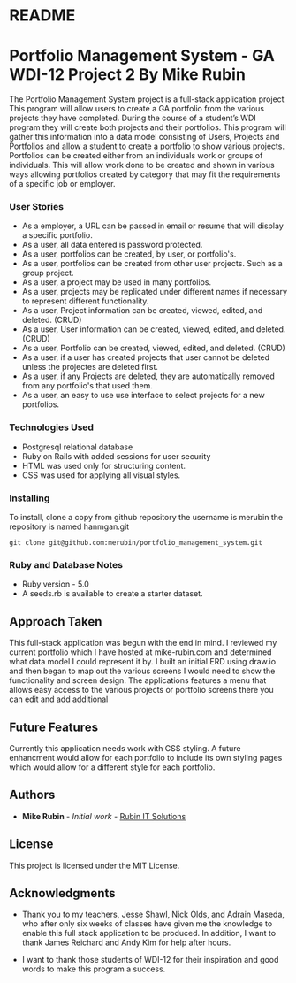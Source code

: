 # README


# Portfolio Management System  - GA WDI-12 Project 2 By Mike Rubin

The Portfolio Management System project is a full-stack application project  This program will  allow users to create a GA portfolio from the various projects they have completed.   During the course of a student’s WDI program they will create both projects and their portfolios.  This program will gather this information into a data model consisting of Users, Projects and Portfolios and allow a student to create a portfolio to show various projects. Portfolios can be created either from an individuals work or groups of individuals. This will allow work done to be created and shown in various ways allowing portfolios created by category that may fit the requirements of a specific job or employer.

### User Stories

* As a employer, a URL can be passed in email or resume that will display a specific portfolio.
* As a user, all data entered is password protected.
* As a user, portfolios can be created, by user, or portfolio's.
* As a user, portfolios can be created from other user projects. Such as a group project.
* As a user, a project may be used in many portfolios.
* As a user, projects may be replicated under different names if necessary to represent different functionality.
* As a user, Project information can be created, viewed, edited, and deleted. (CRUD)
* As a user, User information can be created, viewed, edited, and deleted. (CRUD)
* As a user, Portfolio can be created, viewed, edited, and deleted. (CRUD)
* As a user, if a user has created projects that user cannot be deleted unless the projectes are deleted first.
* As a user, if any Projects are deleted, they are automatically removed from any portfolio's that used them.
* As a user, an easy to use use interface to select projects for a new portfolios.  


### Technologies Used

* Postgresql relational database
* Ruby on Rails with added sessions for user security
* HTML was used only for structuring content.
* CSS was used for applying all visual styles.


### Installing

To install, clone a copy from github repository the username is merubin the repository is named hanmgan.git


```
git clone git@github.com:merubin/portfolio_management_system.git

```
### Ruby and Database Notes
* Ruby version - 5.0
* A seeds.rb is available to create a starter dataset.


## Approach Taken

This full-stack application was begun with the end in mind. I reviewed my current portfolio which I have hosted at mike-rubin.com and determined what data model I could represent it by. I built an initial ERD using draw.io and then began to map out the various screens I would need to show the functionality and screen design. The applications features a menu that allows easy access to the various projects or portfolio screens there you can edit and add additional 


## Future Features

Currently this application needs work with CSS styling.  A future enhancment would allow for each portfolio to include its own styling pages which would allow for a different style for each portfolio.

## Authors

* **Mike Rubin** - *Initial work* - [Rubin IT Solutions](http://mike-rubin.com)


## License

This project is licensed under the MIT License.

## Acknowledgments

* Thank you to my teachers, Jesse Shawl, Nick Olds, and Adrain Maseda, who after only six weeks of classes have given me the knowledge to enable this full stack application to be produced.  In addition, I want to thank James Reichard and Andy Kim for help after hours.

* I want to thank those students of WDI-12 for their inspiration and good words to make this program a success.
